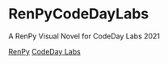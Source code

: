 # RenPyCodeDayLabs
A RenPy Visual Novel for CodeDay Labs 2021

[RenPy](https://www.renpy.org/)
[CodeDay Labs](https://labs.codeday.org/)

